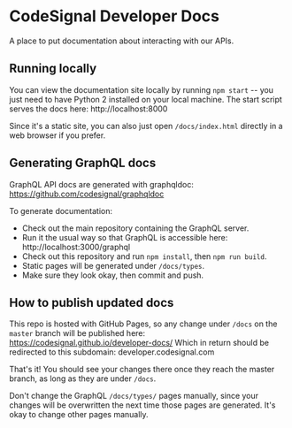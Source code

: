 # CodeSignal Developer Docs

A place to put documentation about interacting with our APIs.

## Running locally
You can view the documentation site locally by running `npm start` -- you just need to have Python 2 installed on your local machine.
The start script serves the docs here: http://localhost:8000

Since it's a static site, you can also just open `/docs/index.html` directly in a web browser if you prefer.

## Generating GraphQL docs
GraphQL API docs are generated with graphqldoc:
https://github.com/codesignal/graphqldoc

To generate documentation:
- Check out the main repository containing the GraphQL server.
- Run it the usual way so that GraphQL is accessible here: http://localhost:3000/graphql
- Check out this repository and run `npm install`, then `npm run build`.
- Static pages will be generated under `/docs/types`.
 - Make sure they look okay, then commit and push.
 
 ## How to publish updated docs
This repo is hosted with GitHub Pages, so any change under `/docs` on the `master` branch will be published here:
https://codesignal.github.io/developer-docs/
Which in return should be redirected to this subdomain: developer.codesignal.com

That's it! You should see your changes there once they reach the master branch, as long as they are under `/docs`. 

Don't change the GraphQL `/docs/types/` pages manually, since your changes will be overwritten the next time those pages are generated.
It's okay to change other pages manually.
